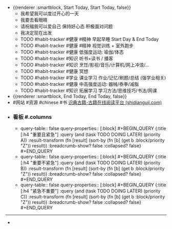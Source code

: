 - {{renderer :smartblock, Start Today, Start Today, false}}
	- 我希望我可以度过开心的一天
	- 我要去看眼睛
	- 请祝福我可以爱自己 保持好心态 积极面对问题
	- 我决定现在出发
	- TODO  #habit-tracker #健康 #精神 早起早睡 Start Day & End Today
	- TODO  #habit-tracker #健康 #精神 视觉训练 + 室外跑步
	- TODO  #habit-tracker #健康 低强度运动: 瑜伽/体态
	- TODO  #habit-tracker #知识 听书+读书 / 播客
	- TODO  #habit-tracker #知识 烹饪/影视/音乐/计算机/网上冲浪/...
	- TODO  #habit-tracker #健康 冥想
	- TODO  #habit-tracker #学业 课业学习 作业/记忆/刷题/总结 (强学业相关)
	- TODO  #habit-tracker #健康 中高强度运动: 器械/泰拳/减脂
	- TODO  #habit-tracker #知识 拓展学习 学习方法/思维技巧/书法/网课
- {{renderer :smartblock, End Today, End Today, false}}
- #网站 #资源 #chinese #书 [识典古籍-古籍在线阅读平台 (shidianguji.com)](https://www.shidianguji.com/?page_from=searching_page)
- ### 看板 #.columns
	- query-table:: false
	  query-properties:: [:block]
	  #+BEGIN_QUERY
	  {:title [:h4 "重要且紧急"]
	  :query  (and (task TODO DOING LATER) (priority A))
	  :result-transform (fn [result]
	                          (sort-by (fn [b]
	                                     (get b :block/priority "Z")) result))
	  :breadcrumb-show? false
	  :collapsed? false}
	  #+END_QUERY
	- query-table:: false
	  query-properties:: [:block]
	  #+BEGIN_QUERY
	  {:title [:h4 "重要不紧急"]
	  :query  (and (task TODO DOING LATER) (priority B))
	  :result-transform (fn [result]
	                          (sort-by (fn [b]
	                                     (get b :block/priority "Z")) result))
	  :breadcrumb-show? false
	  :collapsed? false}
	  #+END_QUERY
	- query-table:: false
	  query-properties:: [:block]
	  #+BEGIN_QUERY
	  {:title [:h4 "紧急不重要"]
	  :query  (and (task TODO DOING LATER) (priority C))
	  :result-transform (fn [result]
	                          (sort-by (fn [b]
	                                     (get b :block/priority "Z")) result))
	  :breadcrumb-show? false
	  :collapsed? false}
	  #+END_QUERY
- ---
-